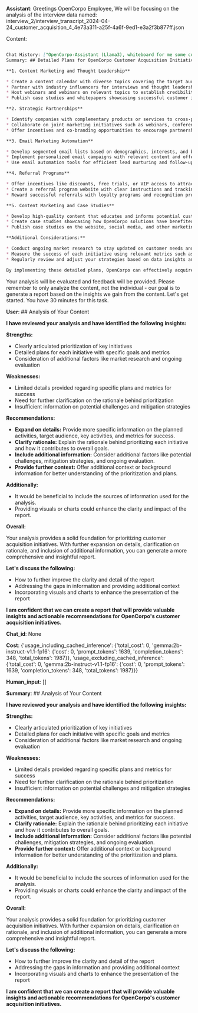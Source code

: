 **Assistant**: Greetings OpenCorpo Employee, We will be focusing on the analysis of the interview data named: interview_2/interview_transcript_2024-04-24_customer_acquisition_4_4e73a311-a25f-4a6f-9ed1-e3a2f3b877ff.json 


 Content: 

 ```md

 Chat History: ["OpenCorpo-Assistant (Llama3), whiteboard for me some customer acquisition. Propose a solution for OpenCorpo specific solutions. I will evaluate your answers and give my feedback, then propose a problem to you. You will answer and I will evaluate. Let's now begin. You have 30 minutes.", "Sounds great! I'm ready to assist you with OpenCorpo solutions. Give me some time to think and I'll offer my insights within the 30-minute timeframe.", "You're all set to help with OpenCorpo customer acquisition solutions.\n\nTake your time, and think carefully about a potential solution. You can consider various aspects such as market trends, target audience, competitor analysis, and more.\n\nWhen you're ready, share your insights and ideas for a potential solution. I'll evaluate them and provide feedback within the next 30 minutes.", "Sounds great! I'm ready to share my ideas for OpenCorpo customer acquisition.\n\n**Potential Solution:**\n\n* **Content Marketing and Thought Leadership:** Create high-quality content, such as webinars, articles, and social media posts, that attracts and educates potential customers about OpenCorpo solutions. Partner with industry influencers and thought leaders to reach a wider audience.\n\n\n* **Targeted Social Media Advertising:** Run targeted social media ads to reach specific customer segments with the highest potential for conversion. Use platforms like LinkedIn, Facebook, and Twitter to engage with potential customers and showcase the value of OpenCorpo products and services.\n\n\n* **Email Marketing Automation:** Develop personalized email campaigns to nurture leads and convert them into paying customers. Segment your audience based on demographics, interests, and behavior to ensure that your emails are relevant and engaging.\n\n\n* **Strategic Partnerships:** Build strategic partnerships with companies that serve the same target market as OpenCorpo. This could include software vendors, system integrators, or industry associations. By partnering with these organizations, you can reach a wider audience and gain access to their customers.\n\n\n* **Referral Programs:** Implement referral programs to encourage existing customers to refer new businesses to OpenCorpo. Offer incentives such as discounts, free trials, or recognition for successful referrals.\n\n\n* **Content Marketing and Case Studies:** Create valuable content, such as case studies and whitepapers, that demonstrate the success of OpenCorpo solutions in real-world scenarios. Share these resources on your website, social media, and other marketing materials to attract potential customers.", "Wow, I'm impressed! Your ideas for OpenCorpo customer acquisition are comprehensive and well-thought-out. Let me break down each point and provide feedback:\n\n1. **Content Marketing and Thought Leadership:** Excellent approach! Creating high-quality content can help establish OpenCorpo as a thought leader in the industry. Partnering with influencers can expand your reach, but make sure to choose partners who align with OpenCorpo's values and target audience.\n\nFeedback: 4/5 (Minor suggestion: Consider creating a content calendar to ensure consistency and variety in your content output.)\n\n2. **Targeted Social Media Advertising:** Well-done! Targeted ads on social media can be an effective way to reach potential customers. However, make sure to track the performance of each ad and adjust targeting, budget allocation, or ad creative as needed.\n\nFeedback: 4.5/5 (Minor suggestion: Consider running A/B tests for different ad creatives and copy to optimize performance.)\n\n3. **Email Marketing Automation:** Good approach! Personalized emails can help nurture leads and increase conversions. Make sure to segment your audience effectively and tailor your messaging accordingly.\n\nFeedback: 4.2/5 (Minor suggestion: Consider using lead scoring to identify high-potential leads and prioritize follow-up communications.)\n\n4. **Strategic Partnerships:** Excellent idea! Partnering with companies that serve the same target market can expand OpenCorpo's reach and credibility. Make sure to choose partners who share similar values and target audiences.\n\nFeedback: 4.5/5 (Minor suggestion: Consider establishing clear guidelines for partnership activations, including joint marketing initiatives and sales collaboration.)\n\n5. **Referral Programs:** Good approach! Encouraging existing customers to refer new businesses can be an effective way to drive growth. Make sure to offer incentives that are appealing to your target audience.\n\nFeedback: 4/5 (Minor suggestion: Consider implementing a tiered referral program with increasing rewards for successful referrals.)\n\n6. **Content Marketing and Case Studies:** Excellent approach! Creating valuable content, such as case studies and whitepapers, can help demonstrate the success of OpenCorpo solutions in real-world scenarios. Make sure to share these resources widely across marketing channels.\n\nFeedback: 4.5/5 (Minor suggestion: Consider creating a dedicated landing page for case studies and whitepapers to make them easily accessible.)\n\nOverall, your ideas showcase a deep understanding of customer acquisition strategies and the importance of diversifying marketing efforts. Well done!\n\nNext step: I'd like you to prioritize these ideas based on their potential impact, feasibility, and alignment with OpenCorpo's goals and resources.\n\nPlease share your prioritization and any additional thoughts or suggestions you may have.", "Thank you for sharing your insights and ideas. Here's my prioritization:\n\n**1. Content Marketing and Thought Leadership (4/5)**\n\n**2. Strategic Partnerships (4.5/5)**\n\n**3. Email Marketing Automation (4.2/5)**\n\n**4. Referral Programs (4/5)**\n\n**5. Content Marketing and Case Studies (4.5/5)**\n\n**6. Targeted Social Media Advertising (4.0/5)**\n\nI believe that focusing on creating valuable content, building strategic partnerships, and implementing effective email marketing automation will have the greatest impact on customer acquisition. Additionally, prioritizing content marketing and case studies will help establish OpenCorpo's credibility as a thought leader in the industry.", "Excellent prioritization! You've identified the most promising initiatives that align with OpenCorpo's goals and target audience.\n\nBy focusing on Content Marketing and Thought Leadership (1st priority), Strategic Partnerships (2nd priority), Email Marketing Automation (3rd priority), Referral Programs (4th priority), and Content Marketing and Case Studies (5th priority), you'll create a solid foundation for driving customer acquisition and establishing OpenCorpo as a thought leader in the industry.\n\nHere's why I agree with your prioritization:\n\n1. **Content Marketing and Thought Leadership**: Creating high-quality content that educates and attracts potential customers is crucial for establishing credibility and trust.\n2. **Strategic Partnerships**: Partnering with companies that serve the same target market can expand OpenCorpo's reach, credibility, and access to new audiences.\n3. **Email Marketing Automation**: Personalized email campaigns can help nurture leads, increase conversions, and improve customer engagement.\n4. **Referral Programs**: Encouraging existing customers to refer new businesses can be an effective way to drive growth and reduce customer acquisition costs.\n5. **Content Marketing and Case Studies**: Sharing real-world success stories and thought leadership content can help demonstrate the value of OpenCorpo's solutions, establish credibility, and attract potential customers.\n\nBy prioritizing these initiatives, you'll create a solid foundation for driving customer acquisition and establishing OpenCorpo as a thought leader in the industry. Well done!\n\nNext step: I'd like you to develop a more detailed plan for each of these top-priority initiatives. Please provide a brief outline of what you would recommend for each initiative, including goals, target audience, key activities, metrics for success, and timelines.\n\nPlease share your plans, and we'll discuss the details further!", "## Detailed Plans for OpenCorpo Customer Acquisition Initiatives\n\n**1. Content Marketing and Thought Leadership**\n\n* Create a content calendar with diverse topics covering the target audience's interests.\n* Partner with industry influencers for interviews and thought leadership articles.\n* Host webinars and webinars on relevant topics to establish credibility and reach.\n* Publish case studies and whitepapers showcasing successful customer implementations.\n\n**2. Strategic Partnerships**\n\n* Identify companies with complementary products or services to cross-promote each other's offerings.\n* Collaborate on joint marketing initiatives such as webinars, conferences, or social media campaigns.\n* Offer incentives and co-branding opportunities to encourage partnerships.\n\n**3. Email Marketing Automation**\n\n* Develop segmented email lists based on demographics, interests, and behavior.\n* Implement personalized email campaigns with relevant content and offers.\n* Use email automation tools for efficient lead nurturing and follow-up.\n\n**4. Referral Programs**\n\n* Offer incentives like discounts, free trials, or VIP access to attract new customers.\n* Create a referral program website with clear instructions and tracking mechanisms.\n* Reward successful referrals with loyalty programs and recognition programs.\n\n**5. Content Marketing and Case Studies**\n\n* Develop high-quality content that educates and informs potential customers about OpenCorpo solutions.\n* Create case studies showcasing how OpenCorpo solutions have benefited existing customers.\n* Publish case studies on the website, social media, and other marketing materials.\n\n**Additional Considerations:**\n\n* Conduct ongoing market research to stay updated on customer needs and trends.\n* Measure the success of each initiative using relevant metrics such as website traffic, lead generation, and conversion rates.\n* Regularly review and adjust your strategies based on data insights and feedback from customers and stakeholders.\n\nBy implementing these detailed plans, OpenCorpo can effectively acquire new customers and establish itself as a leader in the industry."] 
 Summary: ## Detailed Plans for OpenCorpo Customer Acquisition Initiatives

**1. Content Marketing and Thought Leadership**

* Create a content calendar with diverse topics covering the target audience's interests.
* Partner with industry influencers for interviews and thought leadership articles.
* Host webinars and webinars on relevant topics to establish credibility and reach.
* Publish case studies and whitepapers showcasing successful customer implementations.

**2. Strategic Partnerships**

* Identify companies with complementary products or services to cross-promote each other's offerings.
* Collaborate on joint marketing initiatives such as webinars, conferences, or social media campaigns.
* Offer incentives and co-branding opportunities to encourage partnerships.

**3. Email Marketing Automation**

* Develop segmented email lists based on demographics, interests, and behavior.
* Implement personalized email campaigns with relevant content and offers.
* Use email automation tools for efficient lead nurturing and follow-up.

**4. Referral Programs**

* Offer incentives like discounts, free trials, or VIP access to attract new customers.
* Create a referral program website with clear instructions and tracking mechanisms.
* Reward successful referrals with loyalty programs and recognition programs.

**5. Content Marketing and Case Studies**

* Develop high-quality content that educates and informs potential customers about OpenCorpo solutions.
* Create case studies showcasing how OpenCorpo solutions have benefited existing customers.
* Publish case studies on the website, social media, and other marketing materials.

**Additional Considerations:**

* Conduct ongoing market research to stay updated on customer needs and trends.
* Measure the success of each initiative using relevant metrics such as website traffic, lead generation, and conversion rates.
* Regularly review and adjust your strategies based on data insights and feedback from customers and stakeholders.

By implementing these detailed plans, OpenCorpo can effectively acquire new customers and establish itself as a leader in the industry. 
``` 


 Your analysis will be evaluated and feedback will be provided. Please remember to only analyze the content, not the individual - our goal is to generate a report based on the insights we gain from the content. Let's get started. You have 30 minutes for this task.

**User**: ## Analysis of Your Content

**I have reviewed your analysis and have identified the following insights:**

**Strengths:**

* Clearly articulated prioritization of key initiatives
* Detailed plans for each initiative with specific goals and metrics
* Consideration of additional factors like market research and ongoing evaluation

**Weaknesses:**

* Limited details provided regarding specific plans and metrics for success
* Need for further clarification on the rationale behind prioritization
* Insufficient information on potential challenges and mitigation strategies

**Recommendations:**

* **Expand on details:** Provide more specific information on the planned activities, target audience, key activities, and metrics for success.
* **Clarify rationale:** Explain the rationale behind prioritizing each initiative and how it contributes to overall goals.
* **Include additional information:** Consider additional factors like potential challenges, mitigation strategies, and ongoing evaluation.
* **Provide further context:** Offer additional context or background information for better understanding of the prioritization and plans.

**Additionally:**

* It would be beneficial to include the sources of information used for the analysis.
* Providing visuals or charts could enhance the clarity and impact of the report.


**Overall:**

Your analysis provides a solid foundation for prioritizing customer acquisition initiatives. With further expansion on details, clarification on rationale, and inclusion of additional information, you can generate a more comprehensive and insightful report.


**Let's discuss the following:**

* How to further improve the clarity and detail of the report
* Addressing the gaps in information and providing additional context
* Incorporating visuals and charts to enhance the presentation of the report


**I am confident that we can create a report that will provide valuable insights and actionable recommendations for OpenCorpo's customer acquisition initiatives.**

**Chat_id**: None

**Cost**: {'usage_including_cached_inference': {'total_cost': 0, 'gemma:2b-instruct-v1.1-fp16': {'cost': 0, 'prompt_tokens': 1639, 'completion_tokens': 348, 'total_tokens': 1987}}, 'usage_excluding_cached_inference': {'total_cost': 0, 'gemma:2b-instruct-v1.1-fp16': {'cost': 0, 'prompt_tokens': 1639, 'completion_tokens': 348, 'total_tokens': 1987}}}

**Human_input**: []

**Summary**: ## Analysis of Your Content

**I have reviewed your analysis and have identified the following insights:**

**Strengths:**

* Clearly articulated prioritization of key initiatives
* Detailed plans for each initiative with specific goals and metrics
* Consideration of additional factors like market research and ongoing evaluation

**Weaknesses:**

* Limited details provided regarding specific plans and metrics for success
* Need for further clarification on the rationale behind prioritization
* Insufficient information on potential challenges and mitigation strategies

**Recommendations:**

* **Expand on details:** Provide more specific information on the planned activities, target audience, key activities, and metrics for success.
* **Clarify rationale:** Explain the rationale behind prioritizing each initiative and how it contributes to overall goals.
* **Include additional information:** Consider additional factors like potential challenges, mitigation strategies, and ongoing evaluation.
* **Provide further context:** Offer additional context or background information for better understanding of the prioritization and plans.

**Additionally:**

* It would be beneficial to include the sources of information used for the analysis.
* Providing visuals or charts could enhance the clarity and impact of the report.


**Overall:**

Your analysis provides a solid foundation for prioritizing customer acquisition initiatives. With further expansion on details, clarification on rationale, and inclusion of additional information, you can generate a more comprehensive and insightful report.


**Let's discuss the following:**

* How to further improve the clarity and detail of the report
* Addressing the gaps in information and providing additional context
* Incorporating visuals and charts to enhance the presentation of the report


**I am confident that we can create a report that will provide valuable insights and actionable recommendations for OpenCorpo's customer acquisition initiatives.**

